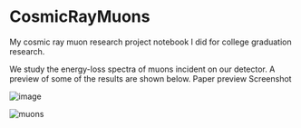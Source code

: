 # CosmicRayMuons
My cosmic ray muon research project notebook I did for college graduation research.


We study the energy-loss spectra of muons incident on our detector.
A preview of some of the results are shown below.
Paper preview Screenshot



![image](https://github.com/user-attachments/assets/d35fe301-0fd9-4ffc-9c1d-46869adce09d)

![muons](https://user-images.githubusercontent.com/62812999/211224341-eb76685c-7e4e-4599-bc89-0e81eab156a5.png)
